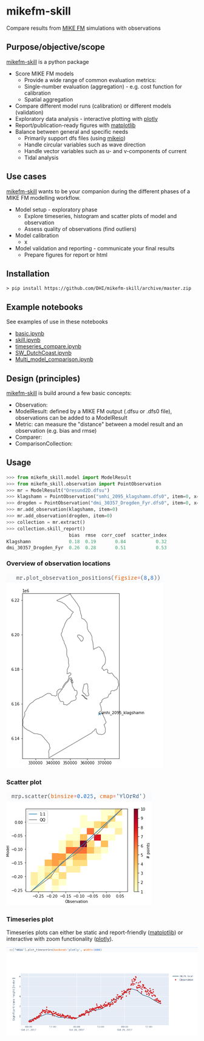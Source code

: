 # mikefm-skill
Compare results from [MIKE FM](https://www.mikepoweredbydhi.com/products/mike-21-3) simulations with observations

## Purpose/objective/scope

[mikefm-skill](https://github.com/DHI/mikefm-skill) is a python package 

* Score MIKE FM models
    - Provide a wide range of common evaluation metrics: 
    - Single-number evaluation (aggregation) - e.g. cost function for calibration
    - Spatial aggregation 
* Compare different model runs (calibration) or different models (validation)
* Exploratory data analysis - interactive plotting with [plotly](https://plotly.com/python/)
* Report/publication-ready figures with [matplotlib](https://matplotlib.org/)
* Balance between general and specific needs
    - Primarily support dfs files (using [mikeio](https://github.com/DHI/mikeio))
    - Handle circular variables such as wave direction
    - Handle vector variables such as u- and v-components of current
    - Tidal analysis

## Use cases

[mikefm-skill](https://github.com/DHI/mikefm-skill) wants to be your companion during the different phases of a MIKE FM modelling workflow.

* Model setup - exploratory phase
    - Explore timeseries, histogram and scatter plots of model and observation
    - Assess quality of observations (find outliers)     
* Model calibration
    - x
* Model validation and reporting - communicate your final results
    - Prepare figures for report or html 

## Installation

    > pip install https://github.com/DHI/mikefm-skill/archive/master.zip

## Example notebooks

See examples of use in these notebooks

* [basic.ipynb](https://nbviewer.jupyter.org/github/DHI/mikefm-skill/blob/main/notebooks/basic.ipynb)
* [skill.ipynb](https://nbviewer.jupyter.org/github/DHI/mikefm-skill/blob/main/notebooks/skill.ipynb)
* [timeseries_compare.ipynb](https://nbviewer.jupyter.org/github/DHI/mikefm-skill/blob/main/notebooks/timeseries_compare.ipynb)
* [SW_DutchCoast.ipynb](https://nbviewer.jupyter.org/github/DHI/mikefm-skill/blob/main/notebooks/SW_DutchCoast.ipynb)
* [Multi_model_comparison.ipynb](https://nbviewer.jupyter.org/github/DHI/mikefm-skill/blob/main/notebooks/Multi_model_comparison.ipynb)


## Design (principles)

[mikefm-skill](https://github.com/DHI/mikefm-skill) is build around a few basic concepts:

* Observation: 
* ModelResult: defined by a MIKE FM output (.dfsu or .dfs0 file), observations can be added to a ModelResult 
* Metric: can measure the "distance" between a model result and an observation (e.g. bias and rmse)
* Comparer: 
* ComparisonCollection: 


## Usage
```python
>>> from mikefm_skill.model import ModelResult
>>> from mikefm_skill.observation import PointObservation
>>> mr = ModelResult("Oresund2D.dfsu")
>>> klagshamn = PointObservation("smhi_2095_klagshamn.dfs0", item=0, x=366844, y=6154291, name="Klagshamn")
>>> drogden = PointObservation("dmi_30357_Drogden_Fyr.dfs0", item=0, x=355568, y=6156863)
>>> mr.add_observation(klagshamn, item=0)
>>> mr.add_observation(drogden, item=0)
>>> collection = mr.extract()
>>> collection.skill_report()
                       bias  rmse  corr_coef  scatter_index
Klagshamn              0.18  0.19       0.84           0.32
dmi_30357_Drogden_Fyr  0.26  0.28       0.51           0.53
```

### Overview of observation locations

![map](images/map.png)

### Scatter plot

![scatter](images/scatter.png)

### Timeseries plot

Timeseries plots can either be static and report-friendly ([matplotlib](https://matplotlib.org/)) or interactive with zoom functionality ([plotly](https://plotly.com/python/)).

![timeseries](images/plotly_timeseries.png)
